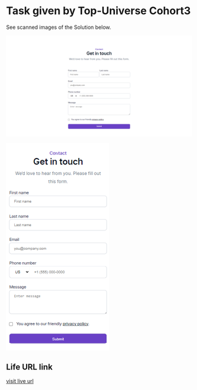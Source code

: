 # Task given by Top-Universe Cohort3

See scanned images of the Solution below.

![Image of desktop screen (width: 1440px) solution](./solution-images/Contact%20Form%20_Desktop.png)

![Image of mobile screen(width: 375px) solution 275px](./solution-images/Contact-form-mobile.png)

## Life URL link
[visit live url](https://oladokunlt.github.io/contact-form-fe-topuniverse)
